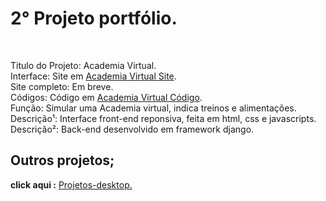 <h1>2° Projeto portfólio.</h1><br>

Titulo do Projeto: Academia Virtual.<br>
Interface: Site em <a href='https://rodolfo-desenvolve.github.io/academia_virtual/'>Academia Virtual Site</a>.<br>
Site completo: Em breve.<br>
Códigos: Código em <a href='https://github.com/Rodolfo-desenvolve/academia_virtual/tree/main'>Academia Virtual Código</a>.<br>
Função: Simular uma Academia virtual, indica treinos e alimentações.<br>
Descrição¹: Interface front-end reponsiva, feita em html, css e javascripts.<br>
Descrição²: Back-end desenvolvido em framework django.<br>

<h2> Outros projetos;</h2>

 **click aqui :** <a href='https://github.com/Rodolfo-desenvolve/python-desktop'>Projetos-desktop.</a><br><br>
 

